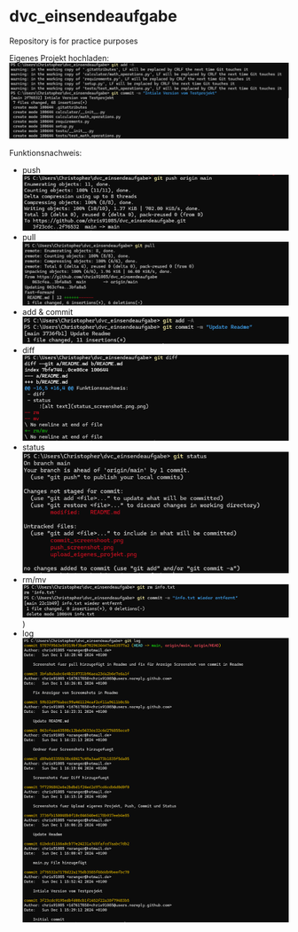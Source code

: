 # dvc_einsendeaufgabe
Repository is for practice purposes

Eigenes Projekt hochladen:
    ![Upload](/screenshots//upload_eigenes_projekt.png)


Funktionsnachweis:

- push
    ![push](/screenshots/push_screenshot.png)
- pull
    ![pull](/screenshots/pull_screenshot.png)
- add & commit
    ![commit](/screenshots/commit_screenshot.png)
- diff
    ![diff](/screenshots/diff_screenshot.png)
- status
    ![status](/screenshots/status_screenshot.png)
- rm/mv
    ![rm/mv](/screenshots/rm_screenshot.png))
- log
    ![log](/screenshots/log_screenshot.png)